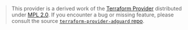 > This provider is a derived work of the [Terraform Provider](https://github.com/gmichels/terraform-provider-adguard)
> distributed under [MPL 2.0](https://www.mozilla.org/en-US/MPL/2.0/). If you encounter a bug or missing feature,
> please consult the source [`terraform-provider-adguard` repo](https://github.com/gmichels/terraform-provider-adguard/issues).
